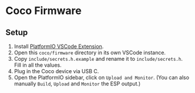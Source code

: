 # Coco Firmware

## Setup
1. Install [PlatformIO VSCode Extension](https://marketplace.visualstudio.com/items?itemName=platformio.platformio-ide).
2. Open this `coco/firmware` directory in its own VSCode instance.
3. Copy `include/secrets.h.example` and rename it to `include/secrets.h`. Fill in all the values.
4. Plug in the Coco device via USB C.
5. Open the PlatformIO sidebar, click on `Upload and Monitor`. (You can also manually `Build`, `Upload` and `Monitor` the ESP output.)